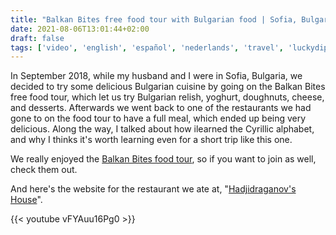 ```yaml
---
title: "Balkan Bites free food tour with Bulgarian food | Sofia, Bulgaria (Lucky Dippers)"
date: 2021-08-06T13:01:44+02:00
draft: false
tags: ['video', 'english', 'español', 'nederlands', 'travel', 'luckydippers']
---
```

In September 2018, while my husband and I were in Sofia, Bulgaria, we decided to try some delicious Bulgarian cuisine by going on the Balkan Bites free food tour, which let us try Bulgarian relish, yoghurt, doughnuts, cheese, and desserts. Afterwards we went back to one of the restaurants we had gone to on the food tour to have a full meal, which ended up being very delicious. Along the way, I talked about how ilearned the Cyrillic alphabet, and why I thinks it's worth learning even for a short trip like this one.

We really enjoyed the [Balkan Bites food tour](https://balkanbitesfoodtours.com/), so if you want to join as well, check them out.

And here's the website for the restaurant we ate at, "[Hadjidraganov's House](https://www.kashtite.com/en/)".


{{< youtube vFYAuu16Pg0 >}}